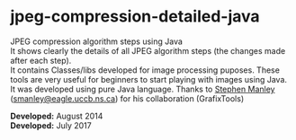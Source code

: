 # jpeg-compression-detailed-java
JPEG compression algorithm steps using Java<br>
It shows clearly the details of all JPEG algorithm steps (the changes made after each step).<br>
It contains Classes/libs developed for image processing puposes. These tools are very useful for beginners to start playing with images using Java.<br>
It was developed using pure Java language. Thanks to <a href="http://eagle.uccb.ns.ca/steve/home.html">Stephen Manley</a> (smanley@eagle.uccb.ns.ca) for his collaboration (GrafixTools)<br>

<b>Developed:</b> August 2014
<br>
<b>Developed:</b> July 2017
